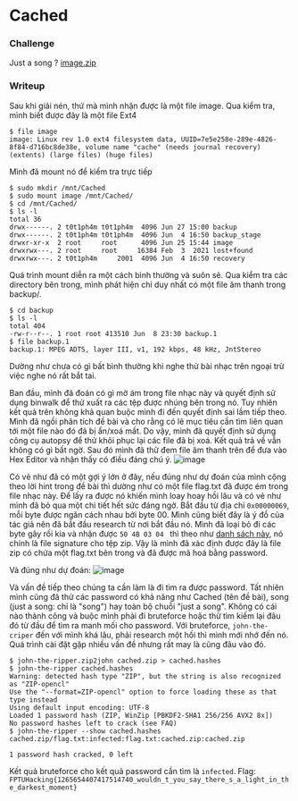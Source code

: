 # Cached
### Challenge
Just a song ? [image.zip](https://github.com/shine102/CTF-Writeups/files/8989829/image.zip)
### Writeup
Sau khi giải nén, thứ mà mình nhận được là một file image. Qua kiểm tra, mình biết được đây là một file Ext4
```
$ file image
image: Linux rev 1.0 ext4 filesystem data, UUID=7e5e258e-289e-4826-8f84-d716bc8de38e, volume name "cache" (needs journal recovery) (extents) (large files) (huge files)
```
Mình đã mount nó để kiểm tra trực tiếp
```
$ sudo mkdir /mnt/Cached
$ sudo mount image /mnt/Cached/
$ cd /mnt/Cached/
$ ls -l
total 36
drwx------. 2 t0t1ph4m t0t1ph4m  4096 Jun 27 15:00 backup
drwx------. 2 t0t1ph4m t0t1ph4m  4096 Jun  4 16:50 backup_stage
drwxr-xr-x  2 root     root      4096 Jun 25 15:44 image
drwxrwx---. 2 root     root     16384 Feb  3  2021 lost+found
drwxrwx---. 2 t0t1ph4m     2001  4096 Jun  4 16:50 recovery

```
Quá trình mount diễn ra một cách bình thường và suôn sẻ. Qua kiểm tra các directory bên trong, mình phát hiện chỉ duy nhất có một file âm thanh trong backup/. 
```
$ cd backup
$ ls -l
total 404
-rw-r--r--. 1 root root 413510 Jun  8 23:30 backup.1
$ file backup.1 
backup.1: MPEG ADTS, layer III, v1, 192 kbps, 48 kHz, JntStereo
```
Dường như chưa có gì bất bình thường khi nghe thử bài nhạc trên ngoại trừ việc nghe nó rất bắt tai.

Ban đầu, mình đã đoán có gì mờ ám trong file nhạc này và quyết định sử dụng binwalk để thử xuất ra các tệp được nhúng bên trong nó. Tuy nhiên kết quả trên không khả quan buộc mình đi đến quyết định sai lầm tiếp theo. Mình đã ngồi phân tích đề bài và cho rằng có lẽ mục tiêu cần tìm liên quan tới một file nào đó đã bị ẩn/xoá mất. Do vậy, mình đã quyết định sử dụng công cụ autopsy để thử khôi phục lại các file đã bị xoá. Kết quả trả về vẫn không có gì bất ngờ. Sau đó mình đã thử đem file âm thanh trên để đưa vào Hex Editor và nhận thấy có điều đáng chú ý. ![image](https://user-images.githubusercontent.com/19572025/175980701-11e1fb1f-e717-456a-84e8-a276807a06db.png)

Có vẻ như đã có một gợi ý lớn ở đây, nếu đúng như dự đoán của mình cộng theo lời hint trong đề bài thì dường như có một file flag.txt đã được ém trong file nhạc này. Để lấy ra được nó khiến mình loay hoay hồi lâu và có vẻ như mình đã bỏ qua một chi tiết hết sức đáng ngờ. Bắt đầu từ địa chỉ `0x00000069`, mỗi byte được ngăn cách nhau bởi byte 00. Mình cũng biết đây là ý đồ của tác giả nên đã bắt đầu research từ nơi bắt đầu nó. Mình đã loại bỏ đi các byte gây rối kia và nhận được `50 4B 03 04 ` thì theo như [danh sách này](https://en.wikipedia.org/wiki/List_of_file_signatures), nó chính là file signature cho tệp zip. Vậy là mình đã xác định được đây là file zip có chứa một flag.txt bên trong và đã được mã hoá bằng password.

Và đúng như dự đoán:
![image](https://user-images.githubusercontent.com/19572025/175992192-0a0e0686-f0bf-4a8e-9e91-b0da1af4a36f.png)

Và vấn đề tiếp theo chúng ta cần làm là đi tìm ra được password. Tất nhiên mình cũng đã thử các password có khả năng như Cached (tên đề bài), song (just a song: chỉ là "song") hay toàn bộ chuỗi "just a song". Không có cái nào thành công và buộc mình phải đi bruteforce hoặc thử tìm kiếm lại đâu đó từ đầu để tìm ra manh mối cho password. Với bruteforce, `john-the-criper` đến với mình khá lâu, phải research một hồi thì mình mới nhớ đến nó. Quá trình cài đặt gặp nhiều vấn đề nhưng rất may là cũng đâu vào đó.

```
$ john-the-ripper.zip2john cached.zip > cached.hashes
$ john-the-ripper cached.hashes 
Warning: detected hash type "ZIP", but the string is also recognized as "ZIP-opencl"
Use the "--format=ZIP-opencl" option to force loading these as that type instead
Using default input encoding: UTF-8
Loaded 1 password hash (ZIP, WinZip [PBKDF2-SHA1 256/256 AVX2 8x])
No password hashes left to crack (see FAQ)
$ john-the-ripper --show cached.hashes 
cached.zip/flag.txt:infected:flag.txt:cached.zip:cached.zip

1 password hash cracked, 0 left
```
Kết quả bruteforce cho kết quả password cần tìm là `infected`.
Flag: `FPTUHacking{1265654407417514740_wouldn_t_you_say_there_s_a_light_in_the_darkest_moment}`
